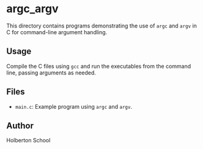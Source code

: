 # argc_argv

This directory contains programs demonstrating the use of `argc` and `argv` in C for command-line argument handling.

## Usage

Compile the C files using `gcc` and run the executables from the command line, passing arguments as needed.

## Files

- `main.c`: Example program using `argc` and `argv`.

## Author

Holberton School
